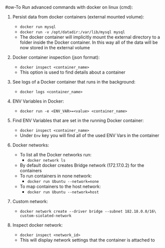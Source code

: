 #ow-To Run advanced commands with docker on linux (cmd):

1. Persist data from docker containers (external mounted volume):
    - `docker run mysql`
    - `docker run -v /opt/datadir:/var/lib/mysql mysql`
    - The docker container will implicitly mount the external directory to a  
      folder inside the Docker container. In this way all of the data will be  
      now stored in the external volume

2. Docker container inspection (json format):
    - `docker inspect <container_name>`
    - This option is used to find details about a container

3. See logs of a Docker container that runs in the background:
    - `docker logs <container_name>`

4. ENV Variables in Docker:
    - `docker run -e <ENV_VAR>=<value> <container_name>`

5. Find ENV Variables that are set in the running Docker container:
    - `docker inspect <container_name>`
    - Under `Env` key you will find all of the used ENV Vars in the container

6. Docker networks:
    - To list all the Docker networks run:
        - `docker network ls`
    - By default docker creates Bridge network (172.17.0.2) for the containers
    - To run containers in none network:
        - `docker run Ubuntu --network=none`
    - To map containers to the host network:
        - `docker run Ubuntu --network=host`

7. Custom network:
    - `docker network create --driver bridge --subnet 182.18.0.0/16\
      custom-siolated-network`

8. Inspect docker network:
    - `docker inspect <network_id>`
    - This will display network settings that the container is attached to
